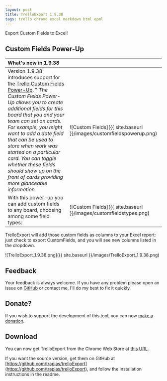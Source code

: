 ```yaml
---
layout: post
title: TrelloExport 1.9.38
tags: trello chrome excel markdown html opml
---
```


Export Custom Fields to Excel!


## Custom Fields Power-Up

| What's new in 1.9.38                                                             |                       |
| :--------------------------------------------------------------- | :---------------------- |
| Version 1.9.38 introduces support for the [Trello Custom Fields Power-Up](http://blog.trello.com/trello-custom-fields). ‟ _The Custom Fields Power-Up allows you to create additional fields for this board that you and your team can set on cards. For example, you might want to add a date field that can be used to store when work was started on a particular card. You can toggle whether these fields should show up on the front of cards providing more glanceable information._  | ![Custom Fields]({{ site.baseurl }}/images/customfieldspowerup.png) |
| With this power-up you can add custom fields to any board, choosing among some field types: |  ![Custom Fields]({{ site.baseurl }}/images/customfieldstypes.png) |

TrelloExport will add those custom fields as columns to your Excel report: just check to export CustomFields, and you will see new columns listed in the dropdown.

![TrelloExport_1.9.38.png]({{ site.baseurl }}/images/TrelloExport_1.9.38.png) 

## Feedback
Your feedback is always welcome. If you have any problem please open an issue on [GitHub](https://github.com/trapias/trelloExport/issues) or contact me, I'll do my best to fix it quickly.

## Donate?
If you wish to support the development of this tool, you can now [make a donation](http://trapias.github.io/donate/).

## Download
You can now get TrelloExport from the Chrome Web Store at [this URL](https://chrome.google.com/webstore/detail/trelloexport/kmmnaeamjfdnbhljpedgfchjbkbomahp).

If you want the source version, get them on GitHub at [https://github.com/trapias/trelloExport](https://github.com/trapias/trelloExport), and follow the installation instructions in the readme.


